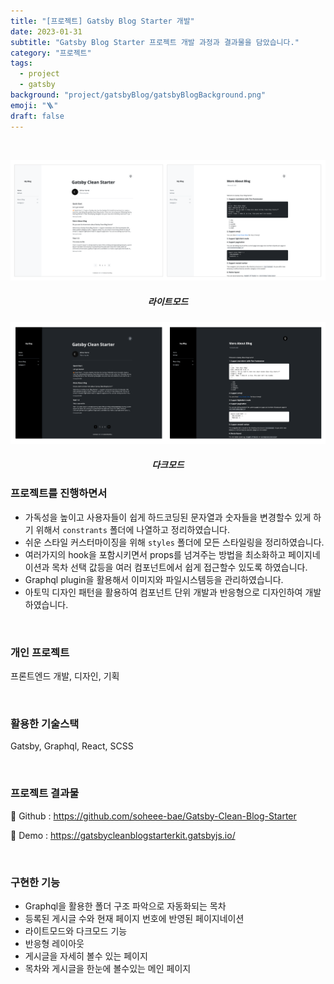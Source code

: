 ```yaml
---
title: "[프로젝트] Gatsby Blog Starter 개발"
date: 2023-01-31
subtitle: "Gatsby Blog Starter 프로젝트 개발 과정과 결과물을 담았습니다."
category: "프로젝트"
tags:
  - project
  - gatsby
background: "project/gatsbyBlog/gatsbyBlogBackground.png"
emoji: "🪜"
draft: false
---
```


<br/>

<div style="width:100%; margin:auto; text-align:center;">

![gatsbyBlog라이트모드](../../assets/images/project/gatsbyBlog/gatsbyBlogStarterLight.png)

##### 라이트모드

</div>

<div style="width:100%; margin:auto; text-align:center;">

![gatsbyBlog다크모드](../../assets/images/project/gatsbyBlog/gatsbyBlogStarterDark.png)

##### 다크모드

</div>

### 프로젝트를 진행하면서

- 가독성을 높이고 사용자들이 쉽게 하드코딩된 문자열과 숫자들을 변경할수 있게 하기 위해서 `constrants` 폴더에 나열하고 정리하였습니다.
- 쉬운 스타일 커스터마이징을 위해 `styles` 폴더에 모든 스타일링을 정리하였습니다.
- 여러가지의 hook을 포함시키면서 props를 넘겨주는 방법을 최소화하고 페이지네이션과 목차 선택 값등을 여러 컴포넌트에서 쉽게 접근할수 있도록 하였습니다.  
- Graphql plugin을 활용해서 이미지와 파일시스템등을 관리하였습니다.
- 아토믹 디자인 패턴을 활용하여 컴포넌트 단위 개발과 반응형으로 디자인하여 개발하였습니다.

<br/>

### 개인 프로젝트

프론트엔드 개발, 디자인, 기획

<br/>

### 활용한 기술스택

Gatsby, Graphql, React, SCSS

<br/>

### 프로젝트 결과물

🔗 Github : https://github.com/soheee-bae/Gatsby-Clean-Blog-Starter

🚀 Demo : https://gatsbycleanblogstarterkit.gatsbyjs.io/

<br/>

### 구현한 기능

- Graphql을 활용한 폴더 구조 파악으로 자동화되는 목차
- 등록된 게시글 수와 현재 페이지 번호에 반영된 페이지네이션
- 라이트모드와 다크모드 기능
- 반응형 레이아웃
- 게시글을 자세히 볼수 있는 페이지
- 목차와 게시글을 한눈에 볼수있는 메인 페이지

<br/>
